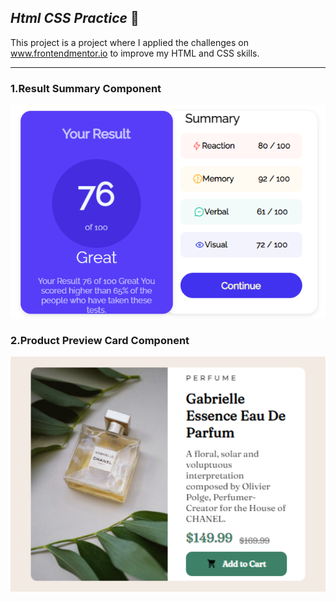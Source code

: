 ## ***Html CSS Practice*** :triangular_flag_on_post:

This project is a project where I applied the challenges on www.frontendmentor.io to improve my HTML and CSS skills.

---
<h3> 1.Result Summary Component</h3>
<img src="/component-images/1.png" alt="" style="width:550px;height:550x">

<h3> 2.Product Preview Card Component</h3>
<img src="/component-images/2.png" alt="" style="width:550px;height:550x">

